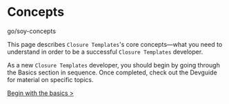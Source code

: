 # Concepts

go/soy-concepts

This page describes `Closure Templates`'s core concepts—what you need to understand
in order to be a successful `Closure Templates` developer.

As a new `Closure Templates` developer, you should begin by going through the
Basics section in sequence. Once completed, check out the Devguide for material
on specific topics.

<section class="nextButton"><a href="templates.md">Begin with the basics ></a></section>
